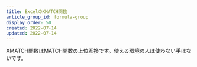 ```yaml
---
title: ExcelのXMATCH関数
article_group_id: formula-group
display_order: 50
created: 2022-07-14
updated: 2022-07-14
---
```

XMATCH関数はMATCH関数の上位互換です。使える環境の人は使わない手はないです。